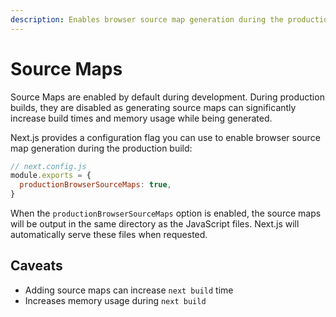 ```yaml
---
description: Enables browser source map generation during the production build.
---
```


# Source Maps

Source Maps are enabled by default during development. During production builds, they are disabled as generating source maps can significantly increase build times and memory usage while being generated.

Next.js provides a configuration flag you can use to enable browser source map generation during the production build:

```js
// next.config.js
module.exports = {
  productionBrowserSourceMaps: true,
}
```

When the `productionBrowserSourceMaps` option is enabled, the source maps will be output in the same directory as the JavaScript files. Next.js will automatically serve these files when requested.

## Caveats

- Adding source maps can increase `next build` time
- Increases memory usage during `next build`
